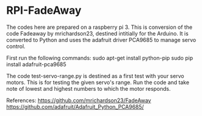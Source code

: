 RPI-FadeAway
============

The codes here are prepared on a raspberry pi 3.
This is conversion of the code Fadeaway by mrichardson23, destined intitially for the Arduino.
It is converted to Python and uses the adafruit driver PCA9685 to manage servo control.

First run the following commands:
sudo apt-get install python-pip
sudo pip install adafruit-pca9685

The code test-servo-range.py is destined as a first test with your servo motors.
This is for testing the given servo's range. Run the code and take note of lowest and highest numbers to which the motor responds.

References:
https://github.com/mrichardson23/FadeAway
https://github.com/adafruit/Adafruit_Python_PCA9685/
